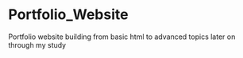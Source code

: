 # Portfolio_Website
Portfolio website building from basic html to advanced topics later on through my study
